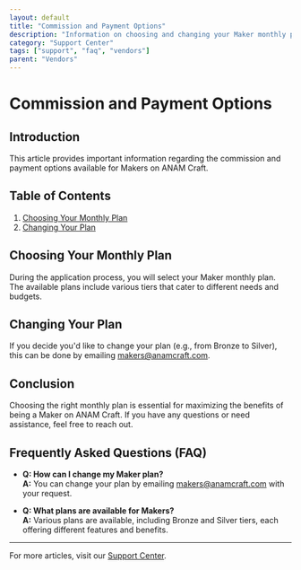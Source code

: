 ```yaml
---
layout: default
title: "Commission and Payment Options"
description: "Information on choosing and changing your Maker monthly plan."
category: "Support Center"
tags: ["support", "faq", "vendors"]
parent: "Vendors"
---
```


# Commission and Payment Options

## Introduction

This article provides important information regarding the commission and payment options available for Makers on ANAM Craft.

## Table of Contents
1. [Choosing Your Monthly Plan](#choosing-your-monthly-plan)
2. [Changing Your Plan](#changing-your-plan)

## Choosing Your Monthly Plan

During the application process, you will select your Maker monthly plan. The available plans include various tiers that cater to different needs and budgets.

## Changing Your Plan

If you decide you'd like to change your plan (e.g., from Bronze to Silver), this can be done by emailing [makers@anamcraft.com](mailto:makers@anamcraft.com).

## Conclusion

Choosing the right monthly plan is essential for maximizing the benefits of being a Maker on ANAM Craft. If you have any questions or need assistance, feel free to reach out.

## Frequently Asked Questions (FAQ)

- **Q: How can I change my Maker plan?**  
  **A:** You can change your plan by emailing makers@anamcraft.com with your request.

- **Q: What plans are available for Makers?**  
  **A:** Various plans are available, including Bronze and Silver tiers, each offering different features and benefits.
---

For more articles, visit our [Support Center](https://support.anamcraft.com).